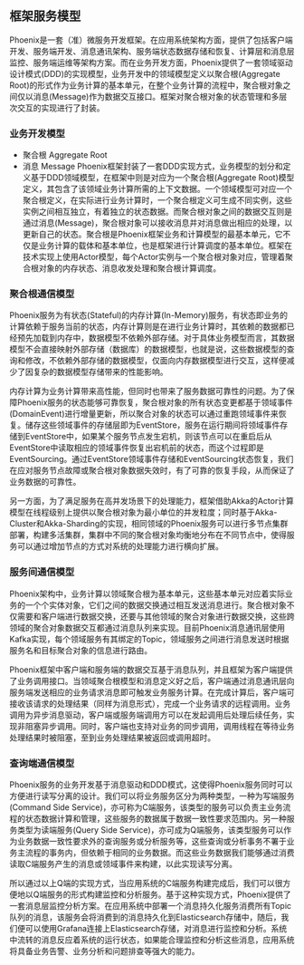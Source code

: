 
## 框架服务模型
Phoenix是一套（准）微服务开发框架。在应用系统架构方面，提供了包括客户端开发、服务端开发、消息通讯架构、服务端状态数据存储和恢复、计算层和消息层监控、服务端运维等架构方案。而在业务开发方面，Phoenix提供了一套领域驱动设计模式(DDD)的实现模型，业务开发中的领域模型定义以聚合根(Aggregate Root)的形式作为业务计算的基本单元，在整个业务计算的流程中，聚合根对象之间仅以消息(Message)作为数据交互接口。框架对聚合根对象的状态管理和多层次交互的实现进行了封装。

### 业务开发模型
* 聚合根 Aggregate Root
* 消息 Message
Phoenix框架封装了一套DDD实现方式，业务模型的划分和定义基于DDD领域模型，在框架中则是对应为一个聚合根(Aggregate Root)模型定义，其包含了该领域业务计算所需的上下文数据。一个领域模型可对应一个聚合根定义，在实际进行业务计算时，一个聚合根定义可生成不同实例，这些实例之间相互独立，有着独立的状态数据。而聚合根对象之间的数据交互则是通过消息(Message)，聚合根对象可以接收消息并对消息做出相应的处理，以更新自己的状态。聚合根是Phoenix框架业务和计算模型的最基本单元，它不仅是业务计算的载体和基本单位，也是框架进行计算调度的基本单位。框架在技术实现上使用Actor模型，每个Actor实例与一个聚合根对象对应，管理着聚合根对象的内存状态、消息收发处理和聚合根计算调度。


### 聚合根通信模型
Phoenix服务为有状态(Stateful)的内存计算(In-Memory)服务，有状态即业务的计算依赖于服务当前的状态，内存计算则是在进行业务计算时，其依赖的数据都已经预先加载到内存中，数据模型不依赖外部存储。对于具体业务模型而言，其数据模型不会直接映射外部存储（数据库）的数据模型，也就是说，这些数据模型的查询和修改，不依赖外部存储的数据模型，仅面向内存数据模型进行交互，这样便减少了因复杂的数据模型存储带来的性能影响。

内存计算为业务计算带来高性能，但同时也带来了服务数据可靠性的问题。为了保障Phoenix服务的状态能够可靠恢复，聚合根对象的所有状态变更都基于领域事件(DomainEvent)进行增量更新，所以聚合对象的状态可以通过重跑领域事件来恢复。储存这些领域事件的存储层即为EventStore，服务在运行期间将领域事件存储到EventStore中，如果某个服务节点发生宕机，则该节点可以在重启后从EventStore中读取相应的领域事件恢复出宕机前的状态，而这个过程即是EventSourcing。通过EventStore领域事件存储和EventSourcing状态恢复，我们在应对服务节点故障或聚合根对象数据失效时，有了可靠的恢复手段，从而保证了业务数据的可靠性。

另一方面，为了满足服务在高并发场景下的处理能力，框架借助Akka的Actor计算模型在线程级别上提供以聚合根对象为最小单位的并发粒度；同时基于Akka-Cluster和Akka-Sharding的实现，相同领域的Phoenix服务可以进行多节点集群部署，构建多活集群，集群中不同的聚合根对象均衡地分布在不同节点中，使得服务可以通过增加节点的方式对系统的处理能力进行横向扩展。

### 服务间通信模型
Phoenix架构中，业务计算以领域聚合根为基本单元，这些基本单元对应着实际业务的一个个实体对象，它们之间的数据交换通过相互发送消息进行。聚合根对象不仅需要和客户端进行数据交换，还要与其他领域的聚合对象进行数据交换，这些跨领域的聚合对象数据交互都通过消息队列来实现。目前Phoenix消息通讯层使用Kafka实现，每个领域服务有其绑定的Topic，领域服务之间进行消息发送时根据服务名和目标聚合对象的信息进行路由。

Phoenix框架中客户端和服务端的数据交互基于消息队列，并且框架为客户端提供了业务调用接口。当领域聚合根模型和消息定义好之后，客户端通过消息通讯层向服务端发送相应的业务请求消息即可触发业务服务计算。在完成计算后，客户端可接收该请求的处理结果（同样为消息形式），完成一个业务请求的远程调用。业务调用为异步消息驱动，客户端或服务端调用方可以在发起调用后处理后续任务，实现非阻塞异步调用。同时，客户端也支持对业务的同步调用，调用线程在等待业务处理结果时被阻塞，至到业务处理结果被返回或调用超时。

### 查询端通信模型
Phoenix服务的业务开发基于消息驱动和DDD模式，这使得Phoenix服务同时可以方便进行读写分离的设计。我们可以将业务服务区分为两种类型，一种为写端服务(Command Side Service)，亦可称为C端服务，该类型的服务可以负责主业务流程的状态数据计算和管理，这些服务的数据属于数据一致性要求范围内。另一种服务类型为读端服务(Query Side Service)，亦可成为Q端服务，该类型服务可以作为业务数据一致性要求外的查询服务或分析服务等，这些查询或分析事务不署于业务主流程的事务内，但依赖于相同的业务数据。而这些业务数据我们能够通过消费读取C端服务产生的消息或领域事件来构建，以此实现读写分离。

所以通过以上Q端的实现方式，当应用系统的C端服务构建完成后，我们可以很方便地以Q端服务的形式构建监控和分析服务。基于这种实现方式，Phoenix提供了一套消息层监控分析方案。在应用系统中部署一个消息持久化服务消费所有Topic队列的消息，该服务会将消费到的消息持久化到Elasticsearch存储中，随后，我们便可以使用Grafana连接上Elasticsearch存储，对消息进行监控和分析。系统中流转的消息反应着系统的运行状态，如果能合理监控和分析这些消息，应用系统将具备业务告警、业务分析和问题排查等强大的能力。
